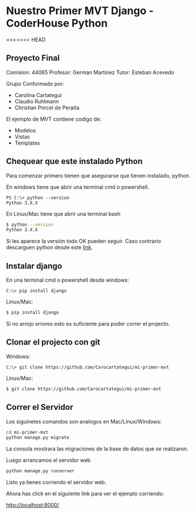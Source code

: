 # Nuestro Primer MVT Django - CoderHouse Python

<<<<<<< HEAD
## Proyecto Final

Comision: 44065
Profesor: German Martinez
Tutor: Esteban Acevedo

Grupo Conformado por:
- Carolina Cartategui
- Claudio Ruhlmann
- Christian Porcel de Peralta

El ejemplo de MVT contiene codigo de:

- Modelos
- Vistas
- Templates

## Chequear que este instalado Python

Para comenzar primero tienen que asegurarse que tienen instalado, python.

En windows tiene que abrir una terminal cmd o powershell.

```PS
PS C:\> python --version
Python 3.X.X 
```


En Linux/Mac tiene que abrir una terminal bash

```bash
$ python --version
Python 3.X.X 
```

Si les aparece la versión todo OK pueden seguir. Caso contrario descarguen python desde este [link](https://www.python.org/downloads/).

## Instalar django

En una terminal cmd o powershell desde windows:

```PS
C:\> pip install django
```

Linux/Mac:

```bash
$ pip install django
```

Si no arrojo errores esto es suficiente para poder correr el projecto.

## Clonar el projecto con git

Windows:

```PS
C:\> git clone https://github.com/Carocartategui/mi-primer-mvt
```

Linux/Mac:
```bash
$ git clone https://github.com/Carocartategui/mi-primer-mvt
```

## Correr el Servidor

Los siguinetes comandos son analogos en Mac/Linux/Windows:

```bash
cd mi-primer-mvt
python manage.py migrate
```
La consola mostrara las migraciones de la base de datos que se realizaron.

Luego arrancamos el servidor web

```bash
python manage.py runserver
```
Listo ya tienes corriendo el servidor web.

Ahora has click en el siguiente link para ver el ejemplo corriendo: 

[http://localhost:8000/](http://localhost:8000/)
